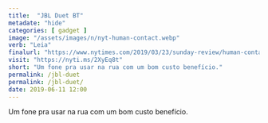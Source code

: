 ```yaml
---
title:  "JBL Duet BT"
metadate: "hide"
categories: [ gadget ]
image: "/assets/images/n/nyt-human-contact.webp"
verb: "Leia"
finalurl: "https://www.nytimes.com/2019/03/23/sunday-review/human-contact-luxury-screens.html"
visit: "https://nyti.ms/2XyEq8t"
short: "Um fone pra usar na rua com um bom custo benefício."
permalink: /jbl-duet
permalink: /jbl-duet/
date: 2019-06-11 12:00
---
```

Um fone pra usar na rua com um bom custo benefício.